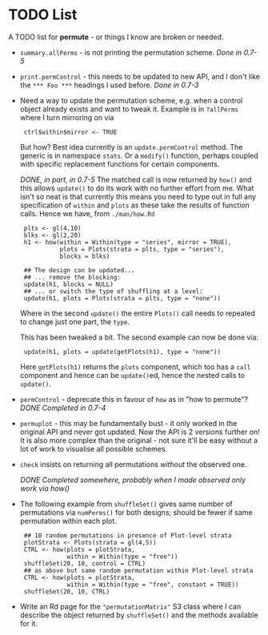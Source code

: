 # TODO List

A TODO list for **permute** - or things I know are broken or needed.

 * `summary.allPerms` - is not printing the permutation scheme.
   *Done in 0.7-5*

 * `print.permControl` - this needs to be updated to new API, and I don't
   like the `*** Foo ***` headings I used before. *Done in 0.7-3*

 * Need a way to update the permutation scheme, e.g. when a control
   object already exists and want to tweak it. Example is in `?allPerms`
   where I turn mirroring on via

        ctrl$within$mirror <- TRUE

    But how? Best idea currently is an `update.permControl` method. The
    generic is in namespace `stats`. Or a `modify()` function, perhaps
    coupled with specific replacement functions for certain components.
   
    *DONE, in part, in 0.7-5* The matched call is now returned by `how()`
    and this allows `update()` to do its work with no further effort from
    me. What isn't so neat is that currently this means you need to type
    out in full any specification of `within` and `plots` as these take
    the results of function calls. Hence we have, from `./man/how.Rd`
    
        plts <- gl(4,10)
        blks <- gl(2,20)
        h1 <- how(within = Within(type = "series", mirror = TRUE),
                  plots = Plots(strata = plts, type = "series"),
                  blocks = blks)

        ## The design can be updated...
        ## ... remove the blocking:
        update(h1, blocks = NULL)
        ## ... or switch the type of shuffling at a level:
        update(h1, plots = Plots(strata = plts, type = "none"))
        
    Where in the second `update()` the entire `Plots()` call needs to
    repeated to change just one part, the `type`.

    This has been tweaked a bit. The second example can now be done via:
    
        update(h1, plots = update(getPlots(h1), type = "none"))
    
    Here `getPlots(h1)` returns the `plots` component, which too has 
    a `call` component and hence can be `update()`ed, hence the nested 
    calls to `update()`.
         
 * `permControl` - deprecate this in favour of `how` as in "how to
   permute"? *DONE Completed in 0.7-4*

 * `permuplot` - this may be fundamentally bust - it only worked in the
   original API and never got updated. Now the API is 2 versions further
   on! It is also more complex than the original - not sure it'll be
   easy without a lot of work to visualise all possible schemes.

 * `check` insists on returning all permutations *without* the observed
   one.

   *DONE Completed somewhere, probably when I made observed only work via
   how()*

 * The following example from `shuffleSet()` gives same number of 
   permutations via `numPerms()` for both designs; should be fewer if 
   same permutation within each plot.
   
        ## 10 random permutations in presence of Plot-level strata
        plotStrata <- Plots(strata = gl(4,5))
        CTRL <- how(plots = plotStrata,
                    within = Within(type = "free"))
        shuffleSet(20, 10, control = CTRL)
        ## as above but same random permutation within Plot-level strata
        CTRL <- how(plots = plotStrata,
                    within = Within(type = "free", constant = TRUE))
        shuffleSet(20, 10, CTRL)

 * Write an Rd page for the `"permutationMatrix"` S3 class where I can 
   describe the object returned by `shuffleSet()` and the methods 
   available for it.
